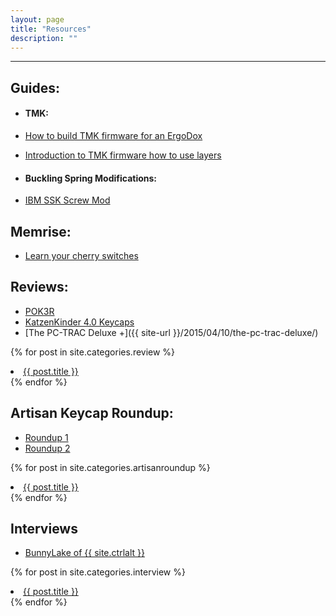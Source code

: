 ```yaml
---
layout: page
title: "Resources"
description: ""
---
```



---
## Guides:  
* #### TMK:  

 * [How to build TMK firmware for an ErgoDox]({{site-url}}/2015/03/22/ergodox/)
 * [Introduction to TMK firmware how to use layers]({{site-url}}/2015/03/30/introduction-to-the-tmk-firmware/)
 
* #### Buckling Spring Modifications:

 * [IBM SSK Screw Mod]({{site-url}}/2015/04/28/ibm-ssk-screw-mod-guide/)

## Memrise:

 * [Learn your cherry switches](http://www.memrise.com/course/591463/cherry-switches/)


## Reviews:

 * [POK3R]({{site-url}}/2015/04/29/pok3r-review/)
 * [KatzenKinder 4.0 Keycaps]({{site-url}}/2015/05/06/keycap-spotlight-katzenkinder/)
 * [The PC-TRAC Deluxe +]({{ site-url }}/2015/04/10/the-pc-trac-deluxe/)

{% for post in site.categories.review %}
    <li><a href="{{ post.url }}">{{ post.title }}</a></li>
{% endfor %}

## Artisan Keycap Roundup:

 * [Roundup 1]({{site-url}}/2015/04/01/artisanal-keycap-roundup-v1/)
 * [Roundup 2]({{site-url}}/2015/05/01/artisanal-keycap-roundup-v2/)

{% for post in site.categories.artisanroundup %}
    <li><a href="{{ post.url }}">{{ post.title }}</a></li>
{% endfor %}

## Interviews

* [BunnyLake of {{ site.ctrlalt }}]({{site-url}}/2015/05/26/small-interview-with-bunnylake-about-jt-keycaps-and-ctrlalt/)

{% for post in site.categories.interview %}
    <li><a href="{{ post.url }}">{{ post.title }}</a></li>
{% endfor %}



